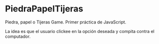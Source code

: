 # PiedraPapelTijeras
Piedra, papel o Tijeras Game.
Primer práctica de JavaScript.

La idea es que el usuario clickee en la opción deseada y compita contra el computador.
